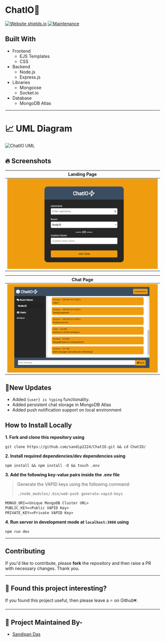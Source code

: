 # ChatIO🚀

<!-- PROJECT LOGO -->

[![Website shields.io](https://img.shields.io/website-up-down-green-red/http/shields.io.svg?style=for-the-badge)](http://shields.io/)
[![Maintenance](https://img.shields.io/badge/Maintained%3F-yes-green.svg?style=for-the-badge)](https://GitHub.com/Naereen/StrapDown.js/graphs/commit-activity)

<!-- ABOUT THE PROJECT -->

## Built With

- Frontend
   - EJS Templates
   - CSS
- Backend
   - Node.js
   - Express.js
- Libraries
   - Mongoose
   - Socket.io
- Database
   - MongoDB Atlas
---

# 📈 UML Diagram

![ChatIO UML](https://user-images.githubusercontent.com/61842142/168413410-21214e15-d79a-4c51-ae73-0142f0921d07.jpeg)

## 🔥 Screenshots

| Landing Page |
| - |
| ![client/media/1.PNG](client/media/1.PNG) |

| Chat Page |
| - |
| ![client/media/2.PNG](client/media/2.PNG) |

## 🚩New Updates

- Added `{user} is typing` functionality.
- Added persistent chat storage in MongoDB Atlas
- Added push notification support on local environment


<!-- BUILT WITH -->  

## How to Install Locally

**1. Fork and clone this repository using**

   ```
   git clone https://github.com/sandip2224/ChatIO.git && cd ChatIO/
   ```  
   
**2. Install required dependencies/dev dependencies using**  

   ```
   npm install && npm install -D && touch .env
   ```  
**3. Add the following key-value pairs inside the .env file**  

> Generate the VAPID keys using the following command:  
> ```
> ./node_modules/.bin/web-push generate-vapid-keys
> ```

  ```
  MONGO_URI=<Unique MongoDB Cluster URL>
  PUBLIC_KEY=<Public VAPID Key>
  PRIVATE_KEY=<Private VAPID Key>
  ```

**4. Run server in development mode at `localhost:3000` using**  

  ```
  npm run dev
  ```
  
---

## Contributing

If you'd like to contribute, please **fork** the repository and then raise a PR with necessary changes. Thank you.

---

## 🤎 Found this project interesting?

If you found this project useful, then please leave a :star: on Github💔.

---

## :man: Project Maintained By-
  - [Sandipan Das](https://linkedin.com/in/sandipan0164/)
